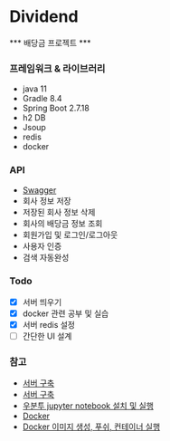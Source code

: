 # Dividend
*** 배당금 프로젝트 ***

### 프레임워크 & 라이브러리
- java 11
- Gradle 8.4
- Spring Boot 2.7.18
- h2 DB
- Jsoup
- redis
- docker

### API
- [Swagger](http://3.35.193.182:8080/swagger-ui.html#/)
- 회사 정보 저장
- 저장된 회사 정보 삭제
- 회사의 배당금 정보 조회
- 회원가입 및 로그인/로그아웃
- 사용자 인증
- 검색 자동완성

### Todo
- [x] 서버 띄우기
- [x] docker 관련 공부 및 실습
- [x] 서버 redis 설정
- [ ] 간단한 UI 설계

### 참고
 - [서버 구축](https://www.youtube.com/watch?v=HbKCxBFT2wk&list=PLRx0vPvlEmdChjc6N3JnLaX-Gihh5pHcx&index=1)
 - [서버 구축](https://velog.io/@_koiil/SpringBoot-%ED%94%84%EB%A1%9C%EC%A0%9D%ED%8A%B8-%EB%B0%B0%ED%8F%AC%ED%95%98%EA%B8%B0)
 - [우분투 jupyter notebook 설치 및 실행](https://somjang.tistory.com/entry/Python-Jupyter-Notebook-%EB%B9%84%EB%B0%80%EB%B2%88%ED%98%B8-%EB%B3%80%EA%B2%BD%ED%95%98%EB%8A%94-%EB%B0%A9%EB%B2%95)
 - [Docker](https://www.youtube.com/watch?v=M25Pl0tX8yw&list=PLlTylS8uB2fDLJRJCXqUowsOViG-ZKnWy&index=2)
 - [Docker 이미지 생성, 푸쉬, 컨테이너 실행](https://aodtns.tistory.com/115)

